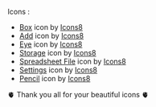 Icons :
- <a target="_blank" href="https://icons8.com/icon/88555/box">Box</a> icon by <a target="_blank" href="https://icons8.com">Icons8</a>
- <a target="_blank" href="https://icons8.com/icon/84991/add">Add</a> icon by <a target="_blank" href="https://icons8.com">Icons8</a>
- <a target="_blank" href="https://icons8.com/icon/y1cOjmTwueTM/eye">Eye</a> icon by <a target="_blank" href="https://icons8.com">Icons8</a>
- <a target="_blank" href="https://icons8.com/icon/g7bpjVpzK8OP/storage">Storage</a> icon by <a target="_blank" href="https://icons8.com">Icons8</a>
- <a target="_blank" href="https://icons8.com/icon/GWARNsbD1VvT/spreadsheet-file">Spreadsheet File</a> icon by <a target="_blank" href="https://icons8.com">Icons8</a>
- <a target="_blank" href="https://icons8.com/icon/ypbjWY6IgWXR/settings">Settings</a> icon by <a target="_blank" href="https://icons8.com">Icons8</a>
- <a target="_blank" href="https://icons8.com/icon/e1XZ25Bcs3PM/pencil">Pencil</a> icon by <a target="_blank" href="https://icons8.com">Icons8</a>



🫀 Thank you all for your beautiful icons 🫀
